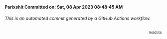 **Parixshit Committed on: Sat, 08 Apr 2023 08:48:45 AM** <!-- 11bfb33b-4639-46c6-8c8b-e5f0142d9dba -->

###### This is an automated commit generated by a GitHub Actions workflow.

<div align="right"><sub><sup><a href="https://github.com/Parixshit/AutoCommit.git">Read me</a></sup></sub></div>
